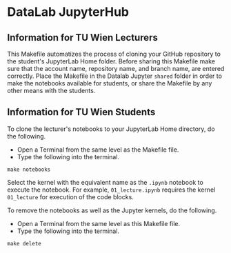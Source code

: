 # DataLab JupyterHub

## Information for TU Wien Lecturers

This Makefile automatizes the process of cloning your GitHub repository to the student's JupyterLab Home folder. Before sharing this Makefile make sure that the account name, repository name, and branch name, are entered correctly. Place the Makefile in the Datalab Jupyter `shared` folder in order to make the notebooks available for students, or share the Makefile by any other means with the students.

## Information for TU Wien Students

To clone the lecturer's notebooks to your JupyterLab Home directory, do the following.

- Open a Terminal from the same level as the Makefile file.
- Type the following into the terminal.

```
make notebooks
```

Select the kernel with the equivalent name as the `.ipynb` notebook to execute the notebook. For example, `01_lecture.ipynb` requires the kernel `01_lecture` for execution of the code blocks.

To remove the notebooks as well as the Jupyter kernels, do the following.

- Open a Terminal from the same level as this Makefile file.
- Type the following into the terminal.

```
make delete
```

